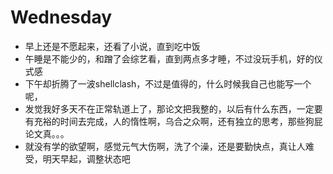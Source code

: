 # Wednesday

- 早上还是不愿起来，还看了小说，直到吃中饭
- 午睡是不能少的，和蹭了会综艺看，直到两点多才睡，不过没玩手机，好的仪式感
- 下午却折腾了一波shellclash，不过是值得的，什么时候我自己也能写一个呢，
- 发觉我好多天不在正常轨道上了，那论文把我整的，以后有什么东西，一定要有充裕的时间去完成，人的惰性啊，乌合之众啊，还有独立的思考，那些狗屁论文真。。。
- 就没有学的欲望啊，感觉元气大伤啊，洗了个澡，还是要勤快点，真让人难受，明天早起，调整状态吧
